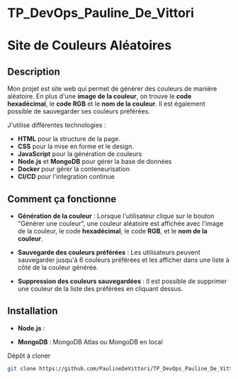 # TP_DevOps_Pauline_De_Vittori

# Site de Couleurs Aléatoires

## Description

Mon projet est site web qui permet de générer des couleurs de manière aléatoire. En plus d'une **image de la couleur**, on trouve le **code hexadécimal**, le **code RGB** et le **nom de la couleur**. Il est également possible de sauvegarder ses couleurs préférées.

J'utilise différentes technologies :
- **HTML** pour la structure de la page.
- **CSS** pour la mise en forme et le design.
- **JavaScript** pour la génération de couleurs
- **Node.js** et **MongoDB** pour gérer la base de données
- **Docker** pour gérer la conteneurisation
- **CI/CD** pour l'integration continue

## Comment ça fonctionne

- **Génération de la couleur** : Lorsque l'utilisateur clique sur le bouton "Générer une couleur", une couleur aléatoire est affichée avec l'image de la couleur, le code **hexadécimal**, le code **RGB**, et le **nom de la couleur**.

- **Sauvegarde des couleurs préférées** : Les utilisateurs peuvent sauvegarder jusqu'à 6 couleurs préférées et les afficher dans une liste à côté de la couleur générée.

- **Suppression des couleurs sauvegardées** : Il est possible de supprimer une couleur de la liste des préférées en cliquant dessus.

## Installation

- **Node.js** :

- **MongoDB** : MongoDB Atlas ou MongoDB en local

Dépôt à cloner
   ```bash
   git clone https://github.com/PaulineDeVittori/TP_DevOps_Pauline_De_Vittori
